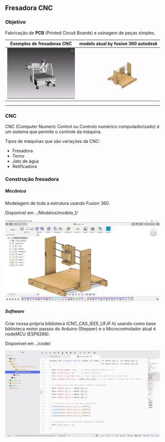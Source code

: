 ## Fresadora CNC

### Objetivo
  Fabricação de **PCB** (Printed Circuit Boards) e usinagem de peças simples.

| **Exemplos de fresadoras CNC** | **modelo atual** by fusion 360 autodesk |
| --- | --- |
| ![gif exemple](img_and_video/exemple.gif) | ![gif model](img_and_video/model_01.gif) |

<hr>

### CNC
  CNC (Computer Numeric Control ou Controlo numérico computadorizado) é um sistema que permite o controle da máquina.

  Tipos de máquinas que são variações da CNC:
  * Fresadora
  * Torno
  * Jato de água
  * Retificadora

### Construção fresadora
  ##### Mecânica
  Modelagem de toda a estrutura usando Fusion 360. 
  
  Disponível em ../Modelos/modelo_1/
  
![CAD](img_and_video/caddd.jpg)

  ##### Software
  Criar nossa própria biblioteca (CNC_CAS_IEEE_UFJF.h) usando como base biblioteca motor passos do Arduino (Stepper) e o Microcontrolador atual é nodeMCU (ESP8266). 
  
  Disponível em ../code/
  
![code](img_and_video/photo_code.jpg)
